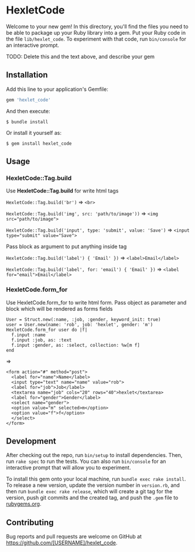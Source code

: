 # HexletCode

Welcome to your new gem! In this directory, you'll find the files you need to be able to package up your Ruby library into a gem. Put your Ruby code in the file `lib/hexlet_code`. To experiment with that code, run `bin/console` for an interactive prompt.

TODO: Delete this and the text above, and describe your gem

## Installation

Add this line to your application's Gemfile:

```ruby
gem 'hexlet_code'
```

And then execute:

    $ bundle install

Or install it yourself as:

    $ gem install hexlet_code

## Usage

### HexletCode::Tag.build

Use **HexletCode::Tag.build** for write html tags

`HexletCode::Tag.build('br')` => `<br>`

`HexletCode::Tag.build('img', src: 'path/to/image'))` => `<img src="path/to/image">`

`HexletCode::Tag.build('input', type: 'submit', value: 'Save')` => `<input type="submit" value="Save">`

Pass block as argument to put anything inside tag

`HexletCode::Tag.build('label') { 'Email' })` => `<label>Email</label>`

`HexletCode::Tag.build('label', for: 'email') { 'Email' })` => `<label for="email">Email</label>`

### HexletCode.form_for

Use HexletCode.form_for to write html form. Pass object as parameter and block which will be rendered as forms fields

```
User = Struct.new(:name, :job, :gender, keyword_init: true)
user = User.new(name: 'rob', job: 'hexlet', gender: 'm')
HexletCode.form_for user do |f|
  f.input :name
  f.input :job, as: :text
  f.input :gender, as: :select, collection: %w[m f]
end
```

=>
```
<form action="#" method="post">
  <label for="name">Name</label>
  <input type="text" name="name" value="rob">
  <label for="job">Job</label>
  <textarea name="job" cols="20" rows="40">hexlet</textarea>
  <label for="gender">Gender</label>
  <select name="gender">
  <option value="m" selected>m</option>
  <option value="f">f</option>
  </select>
</form>
```


## Development

After checking out the repo, run `bin/setup` to install dependencies. Then, run `rake spec` to run the tests. You can also run `bin/console` for an interactive prompt that will allow you to experiment.

To install this gem onto your local machine, run `bundle exec rake install`. To release a new version, update the version number in `version.rb`, and then run `bundle exec rake release`, which will create a git tag for the version, push git commits and the created tag, and push the `.gem` file to [rubygems.org](https://rubygems.org).

## Contributing

Bug reports and pull requests are welcome on GitHub at https://github.com/[USERNAME]/hexlet_code.
